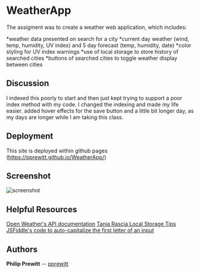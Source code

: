 # WeatherApp


The assigment was to create a weather web application, which includes:
   
   *weather data presented on search for a city
   *current day weather (wind, temp, humidity, UV index) and 5 day forecast (temp, humidity, date)
   *color styling for UV index warnings
   *use of local storage to store history of searched cities
   *buttons of searched cities to toggle weather display between cities


## Discussion

I indexed this poorly to start and then just kept trying to support a poor index method with my code. I changed the indexing and made my life easier. added hover effects for the save button and a little bit longer day, as my days are longer while I am taking this class. 


## Deployment

This site is deployed within github pages (https://pprewitt.github.io/WeatherApp/)

## Screenshot
![screenshot](screenshot.png?raw=true)


## Helpful Resources
[Open Weather's API documentation](https://openweathermap.org/api)
[Tania Rascia Local Storage Tips](https://www.taniarascia.com/how-to-use-local-storage-with-javascript/)
[JSFiddle's code to auto-capitalize the first letter of an input](https://jsfiddle.net/anjankant/09Laavhv/)

## Authors

**Philip Prewitt** -- [pprewitt](https://github.com/pprewitt)


